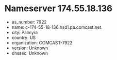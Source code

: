 # Nameserver 174.55.18.136

* as_number: 7922
* name: c-174-55-18-136.hsd1.pa.comcast.net.
* city: Palmyra
* country: US
* organization: COMCAST-7922
* version: Unknown
* dnssec: Unknown
